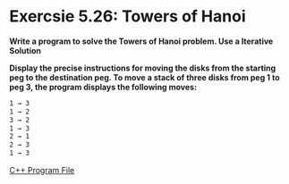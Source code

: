# Exercsie 5.26: Towers of Hanoi

**Write a program to solve the Towers of Hanoi problem. Use a Iterative Solution**

**Display the precise instructions for moving the disks from the starting peg to the destination peg. To move a stack of three disks from peg 1 to peg 3, the program displays the following moves:**

```txt
1 → 3
1 → 2
3 → 2
1 → 3
2 → 1
2 → 3
1 → 3
```

[C++ Program File](p05_27.cpp)